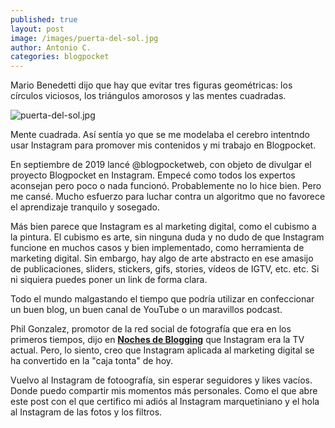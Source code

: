 ```yaml
---
published: true
layout: post
image: /images/puerta-del-sol.jpg
author: Antonio C.
categories: blogpocket
---
```

Mario Benedetti dijo que hay que evitar tres figuras geométricas: los círculos viciosos, los triángulos amorosos y las mentes cuadradas. 

![puerta-del-sol.jpg]({{site.baseurl}}/images/puerta-del-sol.jpg)


Mente cuadrada. Así sentía yo que se me modelaba el cerebro intentndo usar Instagram para promover mis contenidos y mi trabajo en Blogpocket. 

En septiembre de 2019 lancé @blogpocketweb, con objeto de divulgar el proyecto Blogpocket en Instagram. Empecé como todos los expertos aconsejan pero poco o nada funcionó. Probablemente no lo hice bien. Pero me cansé. Mucho esfuerzo para luchar contra un algoritmo que no favorece el aprendizaje tranquilo y sosegado.

Más bien parece que Instagram es al marketing digital, como el cubismo a la pintura. El cubismo es arte, sin ninguna duda y no dudo de que Instagram funcione en muchos casos y bien implementado, como herramienta de marketing digital. Sin embargo, hay algo de arte abstracto en ese amasijo de publicaciones, sliders, stickers, gifs, stories, vídeos de IGTV, etc. etc. Si ni siquiera puedes poner un link de forma clara.

Todo el mundo malgastando el tiempo que podría utilizar en confeccionar un buen blog, un buen canal de YouTube o un maravillos podcast.

Phil Gonzalez, promotor de la red social de fotografía que era en los primeros tiempos, dijo en **[Noches de Blogging](https://www.nochesdeblogging.com)** que Instagram era la TV actual. Pero, lo siento, creo que Instagram aplicada al marketing digital se ha convertido en la "caja tonta" de hoy.

Vuelvo al Instagram de fotoografía, sin esperar seguidores y likes vacíos. Donde puedo compartir mis momentos más personales. Como el que abre este post con el que certifico mi adiós al Instagram marquetiniano y el hola al Instagram de las fotos y los filtros.
